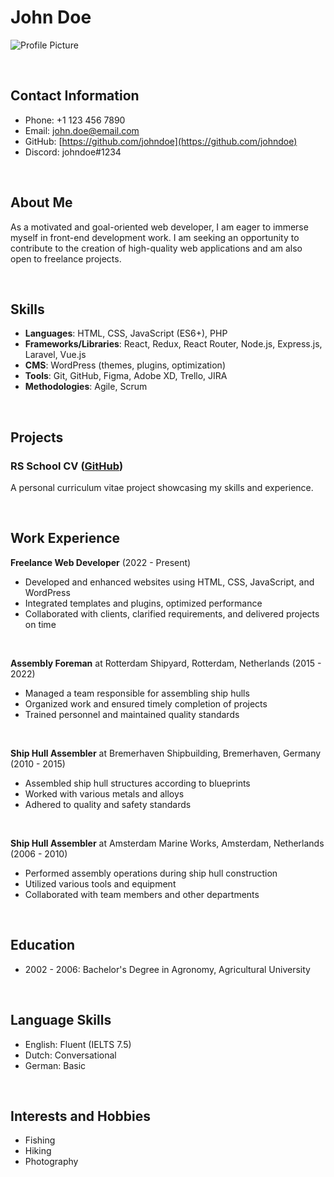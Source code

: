 # John Doe

![Profile Picture](https://example.com/profile.jpg)

<br>

## Contact Information

- Phone: +1 123 456 7890
- Email: [john.doe@email.com](mailto:john.doe@email.com)
- GitHub: [https://github.com/johndoe](https://github.com/johndoe)
- Discord: johndoe#1234

<br>

## About Me

As a motivated and goal-oriented web developer, I am eager to immerse myself in front-end development work. I am seeking an opportunity to contribute to the creation of high-quality web applications and am also open to freelance projects.

<br>

## Skills

- **Languages**: HTML, CSS, JavaScript (ES6+), PHP
- **Frameworks/Libraries**: React, Redux, React Router, Node.js, Express.js, Laravel, Vue.js
- **CMS**: WordPress (themes, plugins, optimization)
- **Tools**: Git, GitHub, Figma, Adobe XD, Trello, JIRA
- **Methodologies**: Agile, Scrum

<br>

## Projects

### RS School CV ([GitHub](https://github.com/your-username/rsschool-cv))
A personal curriculum vitae project showcasing my skills and experience.

<br>

## Work Experience

**Freelance Web Developer** (2022 - Present)

- Developed and enhanced websites using HTML, CSS, JavaScript, and WordPress
- Integrated templates and plugins, optimized performance
- Collaborated with clients, clarified requirements, and delivered projects on time

<br>

**Assembly Foreman** at Rotterdam Shipyard, Rotterdam, Netherlands (2015 - 2022)

- Managed a team responsible for assembling ship hulls
- Organized work and ensured timely completion of projects
- Trained personnel and maintained quality standards

<br>

**Ship Hull Assembler** at Bremerhaven Shipbuilding, Bremerhaven, Germany (2010 - 2015)

- Assembled ship hull structures according to blueprints
- Worked with various metals and alloys
- Adhered to quality and safety standards

<br>

**Ship Hull Assembler** at Amsterdam Marine Works, Amsterdam, Netherlands (2006 - 2010)

- Performed assembly operations during ship hull construction
- Utilized various tools and equipment
- Collaborated with team members and other departments

<br>

## Education

- 2002 - 2006: Bachelor's Degree in Agronomy, Agricultural University

<br>

## Language Skills

- English: Fluent (IELTS 7.5)
- Dutch: Conversational
- German: Basic

<br>

## Interests and Hobbies

- Fishing
- Hiking
- Photography
